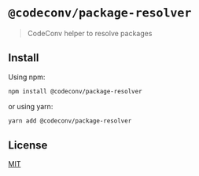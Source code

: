 # `@codeconv/package-resolver`

> CodeConv helper to resolve packages

## Install

Using npm:

```bash
npm install @codeconv/package-resolver
```

or using yarn:

```bash
yarn add @codeconv/package-resolver
```

## License

[MIT](LICENSE)

